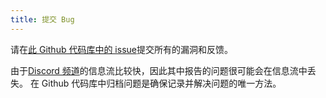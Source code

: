 ```yaml
---
title: 提交 Bug
---
```


请在[此 Github 代码库中的 issue](https://github.com/solana-labs/solana/issues)提交所有的漏洞和反馈。

由于[Discord 频道](useful-links.md)的信息流比较快，因此其中报告的问题很可能会在信息流中丢失。 在 Github 代码库中归档问题是确保记录并解决问题的唯一方法。

